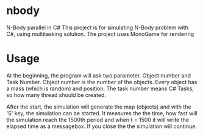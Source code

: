 # nbody
N-Body parallel in C#
 This project is for simulating N-Body problem with C#, using multitasking solution.
 The project uses MonoGame for rendering
 
 
 # Usage
 At the beginning, the program will ask two parameter. Object number and Task Number. Object number is the number of the objects.
 Every object has a mass (which is random) and position. 
 The task number means C# Tasks, so how many thread should be created. 
 
 After the start, the simulation will generate the map (objects) and with the 'S' key, the simulation can be started. It measures the the time, how fast will the simulation reach the 1500th period and when t = 1500 it will write the elapsed time as a messagebox. 
 If you close the the simulation will continue.
